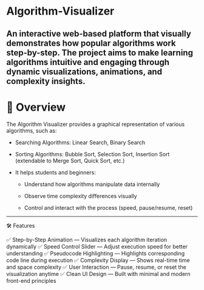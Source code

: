 # Algorithm-Visualizer
An interactive web-based platform that visually demonstrates how popular algorithms work step-by-step.
The project aims to make learning algorithms intuitive and engaging through dynamic visualizations, animations, and complexity insights.
---
# 🚀 Overview
The Algorithm Visualizer provides a graphical representation of various algorithms, such as:

- Searching Algorithms: Linear Search, Binary Search
 
- Sorting Algorithms: Bubble Sort, Selection Sort, Insertion Sort (extendable to Merge Sort, Quick Sort, etc.)
  
 - It helps students and beginners:
   
      - Understand how algorithms manipulate data internally

      - Observe time complexity differences visually
 
      - Control and interact with the process (speed, pause/resume, reset)
 
---
🛠️ Features

✅ Step-by-Step Animation — Visualizes each algorithm iteration dynamically
✅ Speed Control Slider — Adjust execution speed for better understanding
✅ Pseudocode Highlighting — Highlights corresponding code line during execution
✅ Complexity Display — Shows real-time time and space complexity
✅ User Interaction — Pause, resume, or reset the visualization anytime
✅ Clean UI Design — Built with minimal and modern front-end principles
